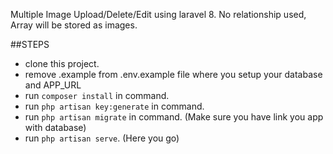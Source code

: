Multiple Image Upload/Delete/Edit using laravel 8.
No relationship used, Array will be stored as images.


##STEPS
- clone this project. 
- remove .example from .env.example file where you setup your database and APP_URL
- run `composer install` in command.
- run `php artisan key:generate` in command.
- run `php artisan migrate` in command. (Make sure you have link you app with database)
- run `php artisan serve`. (Here you go)
